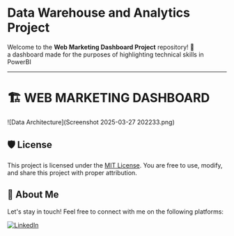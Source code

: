 # Data Warehouse and Analytics Project

Welcome to the **Web Marketing Dashboard Project** repository! 🚀  
a dashboard made for the purposes of highlighting technical skills in PowerBI

---
# 🏗️ WEB MARKETING DASHBOARD


![Data Architecture](Screenshot 2025-03-27 202233.png)



## 🛡️ License

This project is licensed under the [MIT License](LICENSE). You are free to use, modify, and share this project with proper attribution.

## 🌟 About Me

Let's stay in touch! Feel free to connect with me on the following platforms:

[![LinkedIn](https://img.shields.io/badge/LinkedIn-0077B5?style=for-the-badge&logo=linkedin&logoColor=white)](https://linkedin.com/in/baraa-khatib-salkini)

